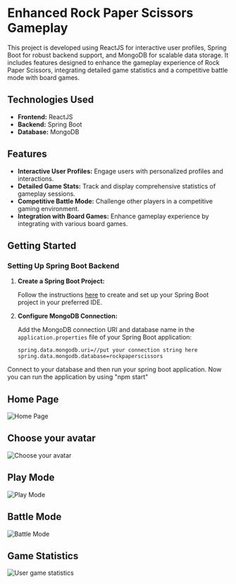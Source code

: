 # Enhanced Rock Paper Scissors Gameplay

This project is developed using ReactJS for interactive user profiles, Spring Boot for robust backend support, and MongoDB for scalable data storage. It includes features designed to enhance the gameplay experience of Rock Paper Scissors, integrating detailed game statistics and a competitive battle mode with board games.

## Technologies Used

- **Frontend:** ReactJS
- **Backend:** Spring Boot
- **Database:** MongoDB

## Features

- **Interactive User Profiles:** Engage users with personalized profiles and interactions.
- **Detailed Game Stats:** Track and display comprehensive statistics of gameplay sessions.
- **Competitive Battle Mode:** Challenge other players in a competitive gaming environment.
- **Integration with Board Games:** Enhance gameplay experience by integrating with various board games.

## Getting Started

### Setting Up Spring Boot Backend

1. **Create a Spring Boot Project:**

   Follow the instructions [here](https://www.geeksforgeeks.org/how-to-create-and-setup-spring-boot-project-in-eclipse-ide/) to create and set up your Spring Boot project in your preferred IDE.

2. **Configure MongoDB Connection:**

   Add the MongoDB connection URI and database name in the `application.properties` file of your Spring Boot application:

   ```properties
   spring.data.mongodb.uri=//put your connection string here
   spring.data.mongodb.database=rockpaperscissors

Connect to your database and then run your spring boot application.
Now you can run the application by using "npm start"
## Home Page
![Home Page](https://github.com/Harshitaa-G-A/Enhanced-Rock-Paper-Scissors-Gameplay/assets/146211436/772c1935-97b0-4fe9-aae0-bdc97139dd69.png)
## Choose your avatar
![Choose your avatar](https://github.com/Harshitaa-G-A/Enhanced-Rock-Paper-Scissors-Gameplay/assets/146211436/9b6d596b-33e1-46c7-8b3b-be798eca9d97.png)
## Play Mode
![Play Mode](https://github.com/Harshitaa-G-A/Enhanced-Rock-Paper-Scissors-Gameplay/assets/146211436/79cc3184-7fa3-4da7-a607-b3eaa7a98fbe.png)
## Battle Mode
![Battle Mode](https://github.com/Harshitaa-G-A/Enhanced-Rock-Paper-Scissors-Gameplay/assets/146211436/a71f5558-0967-4693-a0cd-d783d872d1eb.png)
## Game Statistics
![User game statistics](https://github.com/Harshitaa-G-A/Enhanced-Rock-Paper-Scissors-Gameplay/assets/146211436/e041612b-6766-438e-9363-5c6836c05489.png)


